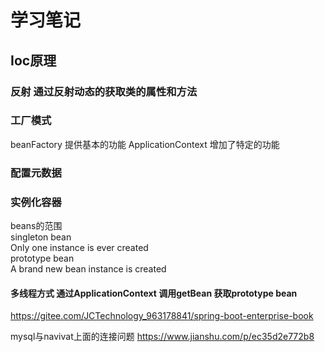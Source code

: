 # 
# 学习笔记
## Ioc原理
### 反射 通过反射动态的获取类的属性和方法
### 工厂模式  
beanFactory 提供基本的功能  ApplicationContext 增加了特定的功能
### 配置元数据
### 实例化容器
beans的范围 </br>
singleton bean </br>
 Only one instance is ever created </br>
prototype bean </br>
 A brand new bean instance is created </br>
#### 多线程方式  通过ApplicationContext 调用getBean 获取prototype bean </br>

https://gitee.com/JCTechnology_963178841/spring-boot-enterprise-book

mysql与navivat上面的连接问题
https://www.jianshu.com/p/ec35d2e772b8
